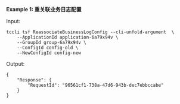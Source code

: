 **Example 1: 重关联业务日志配置**



Input: 

```
tccli tsf ReassociateBusinessLogConfig --cli-unfold-argument  \
    --ApplicationId application-6a79x94v \
    --GroupId group-6a79x94v \
    --ConfigId config-old \
    --NewConfigId config-new
```

Output: 
```
{
    "Response": {
        "RequestId": "96561cf1-738a-47d6-943b-dec7ebbccabe"
    }
}
```

